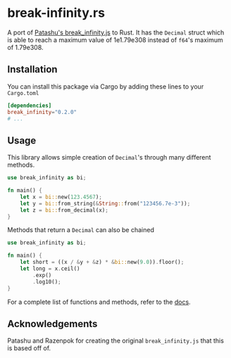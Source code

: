 # break-infinity.rs
A port of [Patashu's break_infinity.js](https://github.com/Patashu/break_infinity.js) to Rust.
It has the `Decimal` struct which is able to reach a maximum value of 1e1.79e308 instead of `f64`'s maximum of 1.79e308.

## Installation
You can install this package via Cargo by adding these lines to your `Cargo.toml`
```toml
[dependencies]
break_infinity="0.2.0"
# ...
```

## Usage
This library allows simple creation of `Decimal`'s through many different methods.
```rust
use break_infinity as bi;

fn main() {
	let x = bi::new(123.4567);
	let y = bi::from_string(&String::from("123456.7e-3"));
	let z = bi::from_decimal(x);
}
```
Methods that return a `Decimal` can also be chained
```rust
use break_infinity as bi;

fn main() {
	let short = ((x / &y + &z) * &bi::new(9.0)).floor();
	let long = x.ceil()
		.exp()
		.log10();
}
```
For a complete list of functions and methods, refer to the [docs](https://docs.rs/break_infinity).

## Acknowledgements
Patashu and Razenpok for creating the original `break_infinity.js` that this is based off of.
